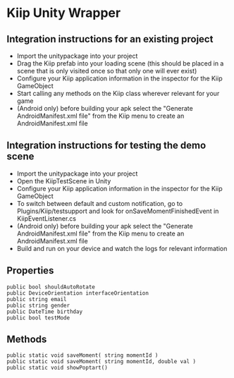 # Kiip Unity Wrapper

## Integration instructions for an existing project

- Import the unitypackage into your project
- Drag the Kiip prefab into your loading scene (this should be placed in a scene that is only visited once so that only one will ever exist)
- Configure your Kiip application information in the inspector for the Kiip GameObject
- Start calling any methods on the Kiip class wherever relevant for your game
- (Android only) before building your apk select the "Generate AndroidManifest.xml file" from the Kiip menu to create an AndroidManifest.xml file

## Integration instructions for testing the demo scene

- Import the unitypackage into your project
- Open the KiipTestScene in Unity
- Configure your Kiip application information in the inspector for the Kiip GameObject
- To switch between default and custom notification, go to Plugins/Kiip/testsupport and look for onSaveMomentFinishedEvent in KiipEventListener.cs
- (Android only) before building your apk select the "Generate AndroidManifest.xml file" from the Kiip menu to create an AndroidManifest.xml file
- Build and run on your device and watch the logs for relevant information


## Properties

    public bool shouldAutoRotate
    public DeviceOrientation interfaceOrientation
    public string email
    public string gender
    public DateTime birthday
    public bool testMode

## Methods

    public static void saveMoment( string momentId )
    public static void saveMoment( string momentId, double val )
    public static void showPoptart()